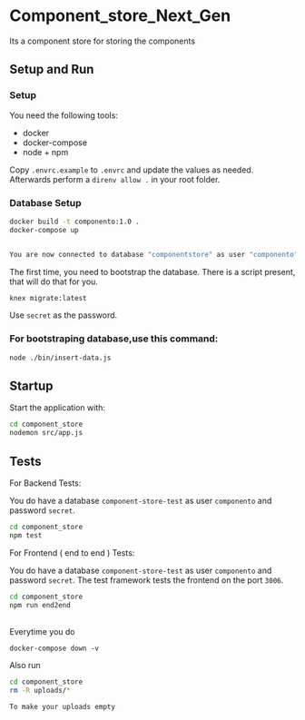 # Component_store_Next_Gen
Its a component store for storing the components

## Setup and Run

### Setup

You need the following tools:

* docker
* docker-compose
* node + npm


Copy `.envrc.example` to `.envrc` and update the values as needed.
Afterwards perform a `direnv allow .` in your root folder.

### Database Setup

```bash
docker build -t componento:1.0 .
docker-compose up


You are now connected to database "componentstore" as user "componento".
```

The first time, you need to bootstrap the database. There is a script present, that will do that for you.
```bash
knex migrate:latest
```

Use `secret` as the password.

### For bootstraping database,use this command:

```bash
node ./bin/insert-data.js
```
## Startup

Start the application with:

```bash
cd component_store
nodemon src/app.js
```
## Tests

For Backend Tests:

You do have a database `component-store-test` as user `componento` and password `secret`.

```bash
cd component_store
npm test
```
For Frontend ( end to end ) Tests:

You do have a database `component-store-test` as user `componento` and password `secret`.
The test framework tests the frontend on the port `3006`.

```bash
cd component_store
npm run end2end
```

</br>Everytime you do 
```
docker-compose down -v
```
Also run
```bash
cd component_store
rm -R uploads/*

To make your uploads empty
```